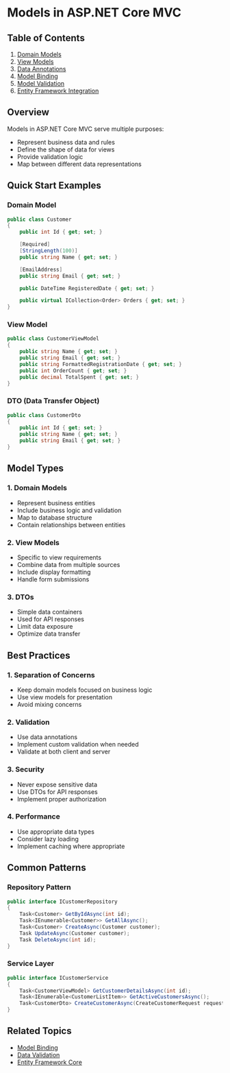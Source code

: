 # Models in ASP.NET Core MVC

## Table of Contents
1. [Domain Models](domain-models.md)
2. [View Models](view-models.md)
3. [Data Annotations](data-annotations.md)
4. [Model Binding](model-binding.md)
5. [Model Validation](model-validation.md)
6. [Entity Framework Integration](ef-integration.md)

## Overview

Models in ASP.NET Core MVC serve multiple purposes:
- Represent business data and rules
- Define the shape of data for views
- Provide validation logic
- Map between different data representations

## Quick Start Examples

### Domain Model
```csharp
public class Customer
{
    public int Id { get; set; }

    [Required]
    [StringLength(100)]
    public string Name { get; set; }

    [EmailAddress]
    public string Email { get; set; }

    public DateTime RegisteredDate { get; set; }

    public virtual ICollection<Order> Orders { get; set; }
}
```

### View Model
```csharp
public class CustomerViewModel
{
    public string Name { get; set; }
    public string Email { get; set; }
    public string FormattedRegistrationDate { get; set; }
    public int OrderCount { get; set; }
    public decimal TotalSpent { get; set; }
}
```

### DTO (Data Transfer Object)
```csharp
public class CustomerDto
{
    public int Id { get; set; }
    public string Name { get; set; }
    public string Email { get; set; }
}
```

## Model Types

### 1. Domain Models
- Represent business entities
- Include business logic and validation
- Map to database structure
- Contain relationships between entities

### 2. View Models
- Specific to view requirements
- Combine data from multiple sources
- Include display formatting
- Handle form submissions

### 3. DTOs
- Simple data containers
- Used for API responses
- Limit data exposure
- Optimize data transfer

## Best Practices

### 1. Separation of Concerns
- Keep domain models focused on business logic
- Use view models for presentation
- Avoid mixing concerns

### 2. Validation
- Use data annotations
- Implement custom validation when needed
- Validate at both client and server

### 3. Security
- Never expose sensitive data
- Use DTOs for API responses
- Implement proper authorization

### 4. Performance
- Use appropriate data types
- Consider lazy loading
- Implement caching where appropriate

## Common Patterns

### Repository Pattern
```csharp
public interface ICustomerRepository
{
    Task<Customer> GetByIdAsync(int id);
    Task<IEnumerable<Customer>> GetAllAsync();
    Task<Customer> CreateAsync(Customer customer);
    Task UpdateAsync(Customer customer);
    Task DeleteAsync(int id);
}
```

### Service Layer
```csharp
public interface ICustomerService
{
    Task<CustomerViewModel> GetCustomerDetailsAsync(int id);
    Task<IEnumerable<CustomerListItem>> GetActiveCustomersAsync();
    Task<CustomerDto> CreateCustomerAsync(CreateCustomerRequest request);
}
```

## Related Topics
- [Model Binding](model-binding.md)
- [Data Validation](model-validation.md)
- [Entity Framework Core](ef-integration.md)